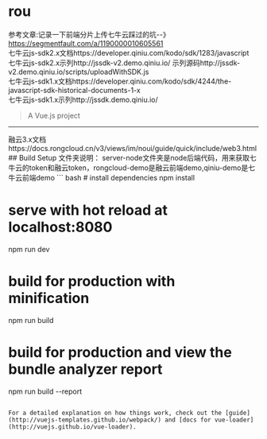 # rou
参考文章:记录一下前端分片上传七牛云踩过的坑--》https://segmentfault.com/a/1190000010605561 <br>
七牛云js-sdk2.x文档https://developer.qiniu.com/kodo/sdk/1283/javascript <br>
七牛云js-sdk2.x示列http://jssdk-v2.demo.qiniu.io/    示列源码http://jssdk-v2.demo.qiniu.io/scripts/uploadWithSDK.js <br>
七牛云js-sdk1.x文档https://developer.qiniu.com/kodo/sdk/4244/the-javascript-sdk-historical-documents-1-x <br>
七牛云js-sdk1.x示列http://jssdk.demo.qiniu.io/
> A Vue.js project
<hr>
融云3.x文档 https://docs.rongcloud.cn/v3/views/im/noui/guide/quick/include/web3.html
## Build Setup
文件夹说明：
server-node文件夹是node后端代码，用来获取七牛云的token和融云token，rongcloud-demo是融云前端demo,qiniu-demo是七牛云前端demo
``` bash
# install dependencies
npm install

# serve with hot reload at localhost:8080
npm run dev

# build for production with minification
npm run build

# build for production and view the bundle analyzer report
npm run build --report
```

For a detailed explanation on how things work, check out the [guide](http://vuejs-templates.github.io/webpack/) and [docs for vue-loader](http://vuejs.github.io/vue-loader).
